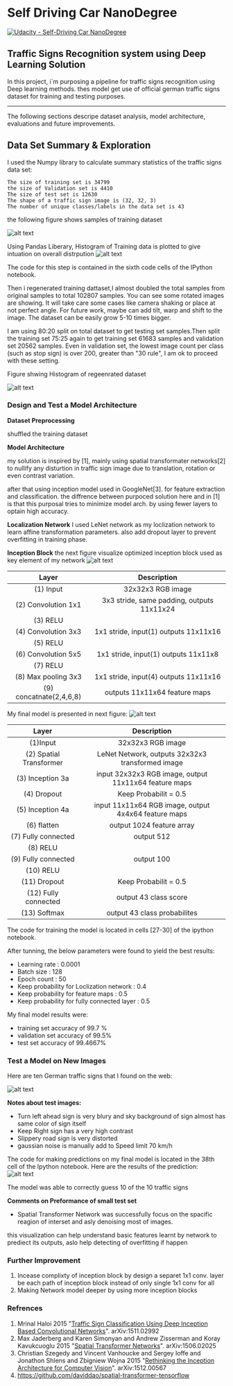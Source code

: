  # **Self Driving Car NanoDegree**
 [![Udacity - Self-Driving Car NanoDegree](https://s3.amazonaws.com/udacity-sdc/github/shield-carnd.svg)](http://www.udacity.com/drive)

## **Traffic Signs Recognition system using Deep Learning Solution**


In this project, i`m purposing a pipeline for traffic signs recognition using Deep learning methods. thes model get use of official german traffic signs dataset for training and testing purposes. 


---

The following sections descripe dataset analysis, model architecture, evaluations and future improvements.

[//]: # (Image References)

[image1]: ./output_images/dataset.png "Dataset Samples Visualization"
[image2]: ./output_images/dataset_histogram.png "Training Dataset Histogram"
[image3]: ./output_images/regenerate_dataset.png "Regenerate Dataset"
[image4]: ./output_images/test_dataset.png "Test Samples"
[image5]: ./output_images/output.png "Test Samples Results "
[image6]: ./output_images/inception_block.png "Inception Block"
[image7]: ./output_images/Network_model.png "Network Model"


## Data Set Summary & Exploration


I used the Numpy library to calculate summary statistics of the traffic signs data set:

    The size of training set is 34799
    the size of Validation set is 4410
    The size of test set is 12630
    The shape of a traffic sign image is (32, 32, 3)
    The number of unique classes/labels in the data set is 43

the following figure shows samples of training dataset

![alt text][image1]


Using Pandas Liberary, Histogram of Training data is plotted to give intuation on overall distrpution 
![alt text][image2]

The code for this step is contained in the sixth code cells of the IPython notebook.

Then i regenerated training dattaset,I almost doubled the total samples from original samples to total 102807 samples. You can see some rotated images are showing. It will take care some cases like camera shaking or place at not perfect angle. For future work, maybe can add tilt, warp and shift to the image. The dataset can be easily grow 5-10 times bigger.

I am using 80:20 split on total dataset to get testing set samples.Then split the training set 75:25 again to get training set 61683 samples and validation set 20562 samples.
Even in validation set, the lowest image count per class (such as stop sign) is over 200, greater than "30 rule", I am ok to proceed with these setting.

Figure shwing Histogram of regeenrated dataset

![alt text][image2]

### Design and Test a Model Architecture

__Dataset Preprocessing__

shuffled the training dataset

__Model Architecture__

my solution is inspired by [1], mainly using spatial transformater networks[2] to nullify any disturtion in traffic sign image due to translation, rotation or even contrast variation.

after that using inception model used in GoogleNet[3]. for feature extraction and classification. the diffrence between purpoced solution here and in [1] is that this purposal tries to minimize model arch. by using fewer layers to optain high accuracy.


__**Localization Network**__
I used LeNet network as my loclization network to learn affine transformation parameters. also add dropout layer to prevent overfitting in training phase.

__**Inception Block**__
the next figure visualize optimized inception block used as key element of my network
![alt text][image6]

| Layer         		|     Description	        					| 
|:---------------------:|:---------------------------------------------:| 
| (1) Input         		| 32x32x3 RGB image   							| 
| (2) Convolution 1x1     	| 3x3 stride, same padding, outputs 11x11x24 	|
| (3) RELU					|												|
| (4) Convolution 3x3	    | 1x1 stride, input(1)  outputs 11x11x16   		|
| (5) RELU					|												|
| (6) Convolution 5x5		| 1x1 stride, input(1)  outputs 11x11x8   		|
| (7) RELU					|												|
| (8) Max pooling 3x3      	| 1x1 stride, input(4)  outputs 11x11x16 		|
| (9) concatnate(2,4,6,8)	| outputs 11x11x64 feature maps					|


My final model is presented in next figure:
![alt text][image7]

| Layer         		|     Description	        					| 
|:---------------------:|:---------------------------------------------:| 
| (1)Input         		| 32x32x3 RGB image   							| 
| (2) Spatial Transformer| LeNet Network, outputs 32x32x3 transformed image|
| (3) Inception 3a		| input 32x32x3 RGB image, output 11x11x64 feature maps|
| (4) Dropout			| Keep Probabilit = 0.5							|
| (5) Inception 4a		| input 11x11x64 RGB image, output 4x4x64 feature maps|
| (6) flatten			| output 1024 feature array						|
| (7) Fully connected	| output 512    								|
| (8) RELU					|												|
| (9) Fully connected		| output 100   									|
| (10) RELU					|												|
| (11) Dropout			| Keep Probabilit = 0.5							|
| (12) Fully connected		| output 43 class score        									|
| (13) Softmax				| output 43 class probabilites        									|



The code for training the model is located in  cells  [27-30] of the ipython notebook. 

After tunning, the below parameters were found to yield the best results:
* Learning rate : 0.0001
* Batch size : 128
* Epoch count : 50
* Keep probability for Loclization network : 0.4
* Keep probability for feature maps  : 0.5
* Keep probability for fully connected layer : 0.5

My final model results were:
* training set accuracy of 99.7 %
* validation set accuracy of 99.5%
* test set accuracy of 99.4667%



### Test a Model on New Images

Here are ten German traffic signs that I found on the web:

![alt text][image4]

__Notes about test images:__
* Turn left ahead sign is very blury and sky background of sign almost has same color of sign itself
* Keep Right sign has a very high contrast
* Slippery road sign is very distorted 
* gaussian noise is manually add to Speed limit 70 km/h  

The code for making predictions on my final model is located in the 38th cell of the Ipython notebook.
Here are the results of the prediction:
![alt text][image5]

The model was able to correctly guess 10 of the 10 traffic signs

__**Comments on Preformance of small test set**__

* Spatial Transformer Network was successfully focus on the spacific reagion of interset and asly denoising most of images.

this visualization can help understand basic features learnt by network to prediect its outputs, aslo help detecting of overfitting if happen 

### Further Improvement

1. Incease complixty of inception block by design a separet 1x1 conv. layer be each path of inception block instead of only single 1x1 conv for all
2. Making Network model deeper by using more inception blocks 


### Refrences

1. Mrinal Haloi 2015 "[Traffic Sign Classification Using Deep Inception Based Convolutional Networks](https://arxiv.org/abs/1511.02992)". arXiv:1511.02992
2. Max Jaderberg and Karen Simonyan and Andrew Zisserman and Koray Kavukcuoglu 2015 "[Spatial Transformer Networks](https://arxiv.org/abs/1506.02025)". arXiv:1506.02025
3. Christian Szegedy and Vincent Vanhoucke and Sergey Ioffe and Jonathon Shlens and Zbigniew Wojna 2015 "[Rethinking the Inception Architecture for Computer Vision](https://arxiv.org/abs/1512.00567)". arXiv:1512.00567
4. https://github.com/daviddao/spatial-transformer-tensorflow


```python

```
